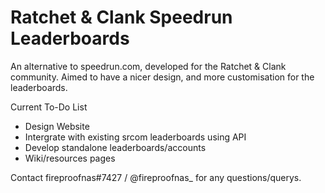 # Ratchet & Clank Speedrun Leaderboards

An alternative to speedrun.com, developed for the Ratchet & Clank community.
Aimed to have a nicer design, and more customisation for the leaderboards.


Current To-Do List

- Design Website
- Intergrate with existing srcom leaderboards using API
- Develop standalone leaderboards/accounts
- Wiki/resources pages


Contact fireproofnas#7427 / @fireproofnas_ for any questions/querys.

